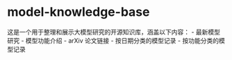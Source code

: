 # model-knowledge-base
这是一个用于整理和展示大模型研究的开源知识库，涵盖以下内容：  - 最新模型研究 - 模型功能介绍 - arXiv 论文链接 - 按日期分类的模型记录 - 按功能分类的模型记录
